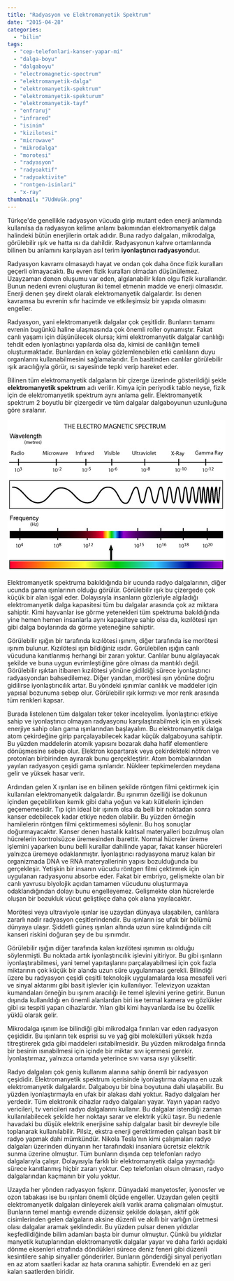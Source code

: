 ```yaml
---
title: "Radyasyon ve Elektromanyetik Spektrum"
date: "2015-04-28"
categories: 
  - "bilim"
tags: 
  - "cep-telefonlari-kanser-yapar-mi"
  - "dalga-boyu"
  - "dalgaboyu"
  - "electromagnetic-spectrum"
  - "elektromanyetik-dalga"
  - "elektromanyetik-spektrum"
  - "elektromanyetik-spekturum"
  - "elektromanyetik-tayf"
  - "enfraruj"
  - "infrared"
  - "isinim"
  - "kizilotesi"
  - "microwave"
  - "mikrodalga"
  - "morotesi"
  - "radyasyon"
  - "radyoaktif"
  - "radyoaktivite"
  - "rontgen-isinlari"
  - "x-ray"
thumbnail: "7UdWuGk.png"
---
```


Türkçe'de genellikle radyasyon vücuda girip mutant eden enerji anlamında kullanılsa da radyasyon kelime anlamı bakımından elektromanyetik dalga halindeki bütün enerjilerin ortak adıdır. Buna radyo dalgaları, mikrodalga, görülebilir ışık ve hatta ısı da dahildir. Radyasyonun kahve ortamlarında bilinen bu anlamını karşılayan asıl terim **iyonlaştırıcı radyasyon**dur.

Radyasyon kavramı olmasaydı hayat ve ondan çok daha önce fizik kuralları geçerli olmayacaktı. Bu evren fizik kuralları olmadan düşünülemez. Uzayzaman denen oluşumu var eden, algılanabilir kılan olgu fizik kurallarıdır. Bunun nedeni evreni oluşturan iki temel etmenin madde ve enerji olmasıdır. Enerji denen şey direkt olarak elektromanyetik dalgalardır. Isı denen kavramsa bu evrenin sıfır hacimde ve etkileşimsiz bir yapıda olmasını engeller.

Radyasyon, yani elektromanyetik dalgalar çok çeşitlidir. Bunların tamamı evrenin bugünkü haline ulaşmasında çok önemli roller oynamıştır. Fakat canlı yaşamı için düşünülecek olursa; kimi elektromanyetik dalgalar canlılığı tehdit eden iyonlaştırıcı yapılarda olsa da, kimisi de canlılığın temeli oluşturmaktadır. Bunlardan en kolay gözlemlenebilen etki canlıların duyu organlarını kullanabilmesini sağlamalarıdır. En basitinden canlılar görülebilir ışık aracılığıyla görür, ısı sayesinde tepki verip hareket eder.

Bilinen tüm elektromanyetik dalgaların bir çizerge üzerinde gösterildiği şekle **elektromanyetik spektrum** adı verilir. Kimya için periyodik tablo neyse, fizik için de elektromanyetik spektrum aynı anlama gelir. Elektromanyetik spektrum 2 boyutlu bir çizergedir ve tüm dalgalar dalgaboyunun uzunluğuna göre sıralanır.

![electromagnetic-spectrum](images/electromagnetic-spectrum.jpg)

Elektromanyetik spektruma bakıldığında bir ucunda radyo dalgalarının, diğer ucunda gama ışınlarının olduğu görülür. Görülebilir ışık bu çizergede çok küçük bir alan işgal eder. Dolayısıyla insanların gözleriyle algıladığı elektromanyetik dalga kapasitesi tüm bu dalgalar arasında çok az miktara sahiptir. Kimi hayvanlar ise görme yetenekleri tüm spektruma bakıldığında yine hemen hemen insanlarla aynı kapasiteye sahip olsa da, kızılötesi ışın gibi dalga boylarında da görme yeteneğine sahiptir.

Görülebilir ışığın bir tarafında kızılötesi ışınım, diğer tarafında ise morötesi ışınım bulunur. Kızılötesi ışın bildiğiniz ısıdır. Görülebilen ışığın canlı vücuduna kanıtlanmış herhangi bir zararı yoktur. Canlılar bunu algılayacak şekilde ve buna uygun evrimleştiğine göre olması da mantıklı değil. Görülebilir ışıktan itibaren kızılötesi yönüne gidildiği sürece iyonlaştırıcı radyasyondan bahsedilemez. Diğer yandan, morötesi ışın yönüne doğru gidilirse iyonlaştırıcılık artar. Bu yöndeki ışınımlar canlılık ve maddeler için yapısal bozunuma sebep olur. Görülebilir ışık kırmızı ve mor renk arasında tüm renkleri kapsar.

Burada listelenen tüm dalgaları teker teker inceleyelim. İyonlaştırıcı etkiye sahip ve iyonlaştırıcı olmayan radyasyonu karşılaştırabilmek için en yüksek enerjiye sahip olan gama ışınlarından başlayalım. Bu elektromanyetik dalga atom çekirdeğine girip parçalayabilecek kadar küçük dalgaboyuna sahiptir. Bu yüzden maddelerin atomik yapısını bozarak daha hafif elementlere dönüşmesine sebep olur. Elektron kopartarak veya çekirdekteki nötron ve protonları birbirinden ayırarak bunu gerçekleştirir. Atom bombalarından yayılan radyasyon çeşidi gama ışınlarıdır. Nükleer tepkimelerden meydana gelir ve yüksek hasar verir.

Ardından gelen X ışınları ise en bilinen şekilde röntgen filmi çektirmek için kullanılan elektromanyetik dalgalardır. Bu ışınımın özelliği ise dokunun içinden geçebilirken kemik gibi daha yoğun ve katı kütlelerin içinden geçememesidir. Tıp için ideal bir ışınım olsa da belli bir noktadan sonra kanser edebilecek kadar etkiye neden olabilir. Bu yüzden örneğin hamilelerin röntgen filmi çektirmemesi söylenir. Bu hoş sonuçlar doğurmayacaktır. Kanser denen hastalık kalıtsal materyalleri bozulmuş olan hücrelerin kontrolsüzce üremesinden ibarettir. Normal hücreler üreme işlemini yaparken bunu belli kurallar dahilinde yapar, fakat kanser hücreleri yalnızca üremeye odaklanmıştır. İyonlaştırıcı radyasyona maruz kalan bir organizmada DNA ve RNA materyallerinin yapısı bozulduğunda bu gerçekleşir. Yetişkin bir insanın vücudu röntgen filmi çektirmek için uygulanan radyasyonu absorbe eder. Fakat bir embriyo, gelişmekte olan bir canlı yavrusu biyolojik açıdan tamamen vücudunu oluşturmaya odaklandığından dolayı bunu engelleyemez. Gelişmekte olan hücrelerde oluşan bir bozukluk vücut geliştikçe daha çok alana yayılacaktır.

Morötesi veya ultraviyole ışınlar ise uzaydan dünyaya ulaşabilen, canlılara zararlı nadir radyasyon çeşitlerindendir. Bu ışınların ise ufak bir bölümü dünyaya ulaşır. Şiddetli güneş ışınları altında uzun süre kalındığında cilt kanseri riskini doğuran şey de bu ışınımdır.

Görülebilir ışığın diğer tarafında kalan kızılötesi ışınımın ısı olduğu söylenmişti. Bu noktada artık iyonlaştırıcılık işlevini yitiriyor. Bu gibi ışınların iyonlaştırabilmesi, yani temel yapıtaşlarını parçalayabilmesi için çok fazla miktarının çok küçük bir alanda uzun süre uygulanması gerekli. Bilindiği üzere bu radyasyon çeşidi çeşitli teknolojik uygulamalarda kısa mesafeli veri ve sinyal aktarımı gibi basit işlevler için kullanılıyor. Televizyon uzaktan kumandaları örneğin bu ışınım aracılığı ile temel işlevini yerine getirir. Bunun dışında kullanıldığı en önemli alanlardan biri ise termal kamera ve gözlükler gibi ısı tespiti yapan cihazlardır. Yılan gibi kimi hayvanlarda ise bu özellik yüklü olarak gelir.

Mikrodalga ışınım ise bilindiği gibi mikrodalga fırınları var eden radyasyon çeşididir. Bu ışınların tek esprisi su ve yağ gibi molekülleri yüksek hızda titreştirerek gıda gibi maddeleri ısıtabilmesidir. Bu yüzden mikrodalga fırında bir besinin ısınabilmesi için içinde bir miktar sıvı içermesi gerekir. İyonlaştırmaz, yalnızca ortamda yeterince sıvı varsa ısıyı yükseltir.

Radyo dalgaları çok geniş kullanım alanına sahip önemli bir radyasyon çeşididir. Elektromanyetik spektrum içerisinde iyonlaştırma olayına en uzak elektromanyetik dalgalardır. Dalgaboyu bir bina boyutuna dahi ulaşabilir. Bu yüzden iyonlaştırmayla en ufak bir alakası dahi yoktur. Radyo dalgaları her yerdedir. Tüm elektronik cihazlar radyo dalgaları yayar. Yayın yapan radyo vericileri, tv vericileri radyo dalgalarını kullanır. Bu dalgalar istendiği zaman kullanılabilecek şekilde her noktayı sarar ve elektrik yükü taşır. Bu nedenle havadaki bu düşük elektrik enerjisine sahip dalgalar basit bir devreyle bile toplanarak kullanılabilir. Pilsiz, ekstra enerji gerektirmeden çalışan basit bir radyo yapmak dahi mümkündür. Nikola Tesla'nın kimi çalışmaları radyo dalgaları üzerinden dünyanın her tarafındaki insanlara ücretsiz elektrik sunma üzerine olmuştur. Tüm bunların dışında cep telefonları radyo dalgalarıyla çalışır. Dolayısıyla farklı bir elektromanyetik dalga yaymadığı sürece kanıtlanmış hiçbir zararı yoktur. Cep telefonları olsun olmasın, radyo dalgalarından kaçmanın bir yolu yoktur.

Uzayda her yönden radyasyon fışkırır. Dünyadaki manyetosfer, iyonosfer ve ozon tabakası ise bu ışınları önemli ölçüde engeller. Uzaydan gelen çeşitli elektromanyetik dalgaları dinleyerek akıllı varlık arama çalışmaları olmuştur. Bunların temel mantığı evrende düzensiz şekilde dolaşan, aktif gök cisimlerinden gelen dalgaların aksine düzenli ve akıllı bir varlığın üretmesi olası dalgalar aramak şeklindedir. Bu yüzden pulsar denen yıldızlar keşfedildiğinde bilim adamları başta bir dumur olmuştur. Çünkü bu yıldızlar manyetik kutuplarından elektromanyetik dalgalar yayar ve daha farklı açıdaki dönme eksenleri etrafında döndükleri sürece deniz feneri gibi düzenli kesintilere sahip sinyaller gönderirler. Bunların gönderdiği sinyal periyotları en az atom saatleri kadar az hata oranına sahiptir. Evrendeki en az geri kalan saatlerden biridir.
